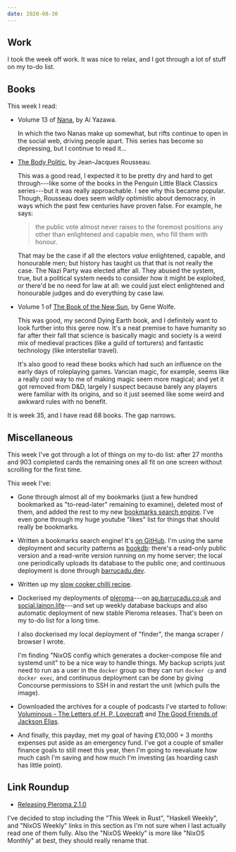 ```yaml
---
date: 2020-08-30
---
```


## Work

I took the week off work.  It was nice to relax, and I got through a
lot of stuff on my to-do list.


## Books

This week I read:

- Volume 13 of [Nana][], by Ai Yazawa.

  In which the two Nanas make up somewhat, but rifts continue to open
  in the social web, driving people apart.  This series has become so
  depressing, but I continue to read it...

- [The Body Politic][], by Jean-Jacques Rousseau.

  This was a good read, I expected it to be pretty dry and hard to get
  through---like some of the books in the Penguin Little Black
  Classics series---but it was really approachable.  I see why this
  became popular.  Though, Rousseau does seem *wildly* optimistic
  about democracy, in ways which the past few centuries have proven
  false.  For example, he says:

  > the public vote almost never raises to the foremost positions any
  > other than enlightened and capable men, who fill them with honour.

  That may be the case if all the electors *value* enlightened,
  capable, and honourable men; but history has taught us that that is
  not really the case.  The Nazi Party was elected after all.  They
  abused the system, true, but a political system needs to consider
  how it might be exploited, or there'd be no need for law at all: we
  could just elect enlightened and honourable judges and do everything
  by case law.


- Volume 1 of [The Book of the New Sun][], by Gene Wolfe.

  This was good, my second Dying Earth book, and I definitely want to
  look further into this genre now.  It's a neat premise to have
  humanity so far after their fall that science is basically magic and
  society is a weird mix of medieval practices (like a guild of
  torturers) and fantastic technology (like interstellar travel).

  It's also good to read these books which had such an influence on
  the early days of roleplaying games.  Vancian magic, for example,
  seems like a really cool way to me of making magic seem more
  magical; and yet it got removed from D&D, largely I suspect because
  barely any players were familiar with its origins, and so it just
  seemed like some weird and awkward rules with no benefit.

It is week 35, and I have read 68 books.  The gap narrows.

[Nana]: https://en.wikipedia.org/wiki/Nana_(manga)
[The Body Politic]: https://www.goodreads.com/book/show/29378569-the-body-politic
[The Book of the New Sun]: https://en.wikipedia.org/wiki/The_Book_of_the_New_Sun


## Miscellaneous

This week I've got through a lot of things on my to-do list: after 27
months and 903 completed cards the remaining ones all fit on one
screen without scrolling for the first time.

This week I've:

- Gone through almost all of my bookmarks (just a few hundred
  bookmarked as "to-read-later" remaining to examine), deleted most of
  them, and added the rest to my new [bookmarks search engine][].
  I've even gone through my huge youtube "likes" list for things that
  should really be bookmarks.

- Written a bookmarks search engine!  It's [on GitHub][].  I'm using
  the same deployment and security patterns as [bookdb][]: there's a
  read-only public version and a read-write version running on my home
  server; the local one periodically uploads its database to the
  public one; and continuous deployment is done through
  [barrucadu.dev][].

- Written up my [slow cooker chilli recipe][].

- Dockerised my deployments of [pleroma][]---on [ap.barrucadu.co.uk][]
  and [social.lainon.life][]---and set up weekly database backups and
  also automatic deployment of new stable Pleroma releases.  That's
  been on my to-do list for a long time.

  I also dockerised my local deployment of "finder", the manga scraper
  / browser I wrote.

  I'm finding "NixOS config which generates a docker-compose file and
  systemd unit" to be a nice way to handle things.  My backup scripts
  just need to run as a user in the `docker` group so they can run
  `docker cp` and `docker exec`, and continuous deployment can be done
  by giving Concourse permissions to SSH in and restart the unit
  (which pulls the image).

- Downloaded the archives for a couple of podcasts I've started to
  follow: [Voluminous - The Letters of H. P. Lovecraft][] and [The
  Good Friends of Jackson Elias][].

- And finally, this payday, met my goal of having £10,000 + 3 months
  expenses put aside as an emergency fund.  I've got a couple of
  smaller finance goals to still meet this year, then I'm going to
  reevaluate how much cash I'm saving and how much I'm investing (as
  hoarding cash has little point).

[bookmarks search engine]: https://bookmarks.barrucadu.co.uk/search
[on GitHub]: https://github.com/barrucadu/bookmarks
[bookdb]: https://bookdb.barrucadu.co.uk/search
[barrucadu.dev]: https://www.barrucadu.dev/
[slow cooker chilli recipe]: https://memo.barrucadu.co.uk/recipe-chilli-slow-cooker.html
[pleroma]: https://pleroma.social/
[ap.barrucadu.co.uk]: https://ap.barrucadu.co.uk
[social.lainon.life]: https://social.lainon.life
[Voluminous - The Letters of H. P. Lovecraft]: https://www.hplhs.org/voluminous.php
[The Good Friends of Jackson Elias]: https://blasphemoustomes.com/

## Link Roundup

- [Releasing Pleroma 2.1.0](https://pleroma.social/blog/2020/08/28/releasing-pleroma-2-1-0/)

I've decided to stop including the "This Week in Rust", "Haskell
Weekly", and "NixOS Weekly" links in this section as I'm not sure when
I last actually read one of them fully.  Also the "NixOS Weekly" is
more like "NixOS Monthly" at best, they should really rename that.
